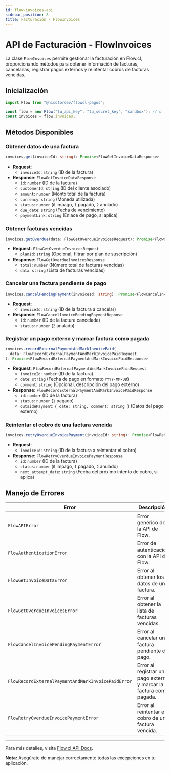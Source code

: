 ```yaml
---
id: flow-invoices-api
sidebar_position: 8
title: Facturación - FlowInvoices
---
```


# API de Facturación - FlowInvoices

La clase `FlowInvoices` permite gestionar la facturación en Flow.cl, proporcionando métodos para obtener información de facturas, cancelarlas, registrar pagos externos y reintentar cobros de facturas vencidas.

## Inicialización

```typescript
import Flow from "@nicotordev/flowcl-pagos";

const flow = new Flow("tu_api_key", "tu_secret_key", "sandbox"); // o 'production'
const invoices = flow.invoices;
```

## Métodos Disponibles

### Obtener datos de una factura

```typescript
invoices.get(invoiceId: string): Promise<FlowGetInvoiceDataResponse>
```

- **Request**:
  - `invoiceId`: `string` (ID de la factura)
- **Response**: `FlowGetInvoiceDataResponse`
  - `id`: `number` (ID de la factura)
  - `customerId`: `string` (ID del cliente asociado)
  - `amount`: `number` (Monto total de la factura)
  - `currency`: `string` (Moneda utilizada)
  - `status`: `number` (`0` impago, `1` pagado, `2` anulado)
  - `due_date`: `string` (Fecha de vencimiento)
  - `paymentLink`: `string` (Enlace de pago, si aplica)

### Obtener facturas vencidas

```typescript
invoices.getOverdue(data: FlowGetOverdueInvoicesRequest): Promise<FlowGetOverdueInvoicesResponse>
```

- **Request**: `FlowGetOverdueInvoicesRequest`
  - `planId`: `string` (Opcional, filtrar por plan de suscripción)
- **Response**: `FlowGetOverdueInvoicesResponse`
  - `total`: `number` (Número total de facturas vencidas)
  - `data`: `string` (Lista de facturas vencidas)

### Cancelar una factura pendiente de pago

```typescript
invoices.cancelPendingPayment(invoiceId: string): Promise<FlowCancelInvoicePendingPaymentReponse>
```

- **Request**:
  - `invoiceId`: `string` (ID de la factura a cancelar)
- **Response**: `FlowCancelInvoicePendingPaymentReponse`
  - `id`: `number` (ID de la factura cancelada)
  - `status`: `number` (`2` anulado)

### Registrar un pago externo y marcar factura como pagada

```typescript
invoices.recordExternalPaymentAndMarkInvoicePaid(
  data: FlowRecordExternalPaymentAndMarkInvoicePaidRequest
): Promise<FlowRecordExternalPaymentAndMarkInvoicePaidResponse>
```

- **Request**: `FlowRecordExternalPaymentAndMarkInvoicePaidRequest`
  - `invoiceId`: `number` (ID de la factura)
  - `date`: `string` (Fecha de pago en formato `YYYY-MM-DD`)
  - `comment`: `string` (Opcional, descripción del pago externo)
- **Response**: `FlowRecordExternalPaymentAndMarkInvoicePaidResponse`
  - `id`: `number` (ID de la factura)
  - `status`: `number` (`1` pagado)
  - `outsidePayment`: `{ date: string, comment: string }` (Datos del pago externo)

### Reintentar el cobro de una factura vencida

```typescript
invoices.retryOverdueInvoicePayment(invoiceId: string): Promise<FlowRetryOverdueInvoicePaymentResponse>
```

- **Request**:
  - `invoiceId`: `string` (ID de la factura a reintentar el cobro)
- **Response**: `FlowRetryOverdueInvoicePaymentResponse`
  - `id`: `number` (ID de la factura)
  - `status`: `number` (`0` impago, `1` pagado, `2` anulado)
  - `next_attempt_date`: `string` (Fecha del próximo intento de cobro, si aplica)

## Manejo de Errores

| Error                                              | Descripción                                                         |
| -------------------------------------------------- | ------------------------------------------------------------------- |
| `FlowAPIError`                                     | Error genérico de la API de Flow.                                   |
| `FlowAuthenticationError`                          | Error de autenticación con la API de Flow.                          |
| `FlowGetInvoiceDataError`                          | Error al obtener los datos de una factura.                          |
| `FlowGetOverdueInvoicesError`                      | Error al obtener la lista de facturas vencidas.                     |
| `FlowCancelInvoicePendingPaymentError`             | Error al cancelar una factura pendiente de pago.                    |
| `FlowRecordExternalPaymentAndMarkInvoicePaidError` | Error al registrar un pago externo y marcar la factura como pagada. |
| `FlowRetryOverdueInvoicePaymentError`              | Error al reintentar el cobro de una factura vencida.                |

---

Para más detalles, visita [Flow.cl API Docs](https://www.flow.cl/docs/api.html#tag/invoices).

**Nota:** Asegúrate de manejar correctamente todas las excepciones en tu aplicación.
